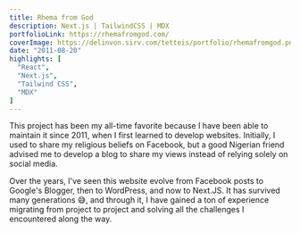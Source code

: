 ```yaml
---
title: Rhema from God
description: Next.js | TailwindCSS | MDX
portfolioLink: https://rhemafromgod.com/
coverImage: https://delinvon.sirv.com/tetteis/portfolio/rhemafromgod.png
date: "2011-08-20"
highlights: [
  "React",
  "Next.js",
  "Tailwind CSS",
  "MDX"
]
---
```

This project has been my all-time favorite because I have been able to maintain it since 2011, when I first learned to develop websites. Initially, I used to share my religious beliefs on Facebook, but a good Nigerian friend advised me to develop a blog to share my views instead of relying solely on social media.

Over the years, I've seen this website evolve from Facebook posts to Google's Blogger, then to WordPress, and now to Next.JS. It has survived many generations 😅, and through it, I have gained a ton of experience migrating from project to project and solving all the challenges I encountered along the way.
